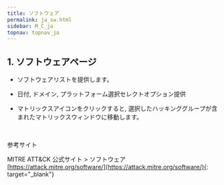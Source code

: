 ```yaml
---
title: ソフトウェア
permalink: ja_sw.html
sidebar: M_C_ja
topnav: topnav_ja
---
```


## 1. ソフトウェアページ

- ソフトウェアリストを提供します。

- 日付, ドメイン, プラットフォーム選択セレクトオプション提供

- マトリックスアイコンをクリックすると, 選択したハッキンググループが含まれたマトリックスウィンドウに移動します。

<!-- [![image](/docs/images/Manual/common/mitre/sw/1.png){: width="800" }](/docs/images/Manual/common/mitre/sw/1.png){: target="_blank"}-->

<br />

参考サイト

MITRE ATT&CK 公式サイト > ソフトウェア [https://attack.mitre.org/software/](https://attack.mitre.org/software/){: target="_blank"}